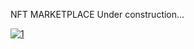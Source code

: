 NFT MARKETPLACE
Under construction...

<a href="https://github.com/francedermaz/"><img src="https://i.ibb.co/tK0ffz8/nft.png" alt="1"></a> 